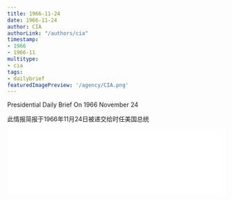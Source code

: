 ```yaml
---
title: 1966-11-24
date: 1966-11-24
author: CIA 
authorLink: "/authors/cia"
timestamp: 
- 1966
- 1966-11
multitype: 
- cia
tags: 
- dailybrief
featuredImagePreview: '/agency/CIA.png'
---
```



Presidential Daily Brief On 1966 November 24

此情报简报于1966年11月24日被递交给时任美国总统

<!--more-->





<div id="over" style="width:100%; overflow:hidden"> <iframe id="sFrame" name="sFrame" frameborder="no" border="0"  allowfullscreen marginwidth="0" scrolling="no" src = " /CIA/1966-11-24.html "  style = " position:absulute; width: 806px; top: 300;" > </iframe> </div>